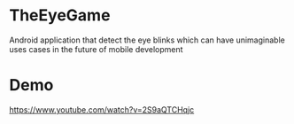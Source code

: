 # TheEyeGame

Android application that detect the eye blinks which can have unimaginable uses cases in the future of mobile development

# Demo 

https://www.youtube.com/watch?v=2S9aQTCHqjc
